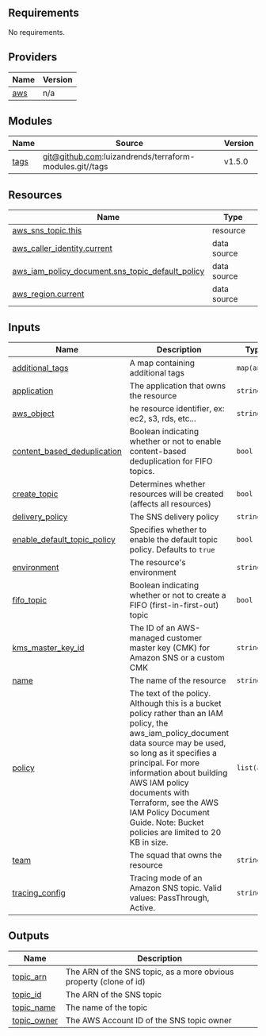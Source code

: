 ## Requirements

No requirements.

## Providers

| Name                                             | Version |
| ------------------------------------------------ | ------- |
| <a name="provider_aws"></a> [aws](#provider_aws) | n/a     |

## Modules

| Name                                            | Source                                                  | Version |
| ----------------------------------------------- | ------------------------------------------------------- | ------- |
| <a name="module_tags"></a> [tags](#module_tags) | git@github.com:luizandrends/terraform-modules.git//tags | v1.5.0  |

## Resources

| Name                                                                                                                                                   | Type        |
| ------------------------------------------------------------------------------------------------------------------------------------------------------ | ----------- |
| [aws_sns_topic.this](https://registry.terraform.io/providers/hashicorp/aws/latest/docs/resources/sns_topic)                                            | resource    |
| [aws_caller_identity.current](https://registry.terraform.io/providers/hashicorp/aws/latest/docs/data-sources/caller_identity)                          | data source |
| [aws_iam_policy_document.sns_topic_default_policy](https://registry.terraform.io/providers/hashicorp/aws/latest/docs/data-sources/iam_policy_document) | data source |
| [aws_region.current](https://registry.terraform.io/providers/hashicorp/aws/latest/docs/data-sources/region)                                            | data source |

## Inputs

| Name                                                                                                               | Description                                                                                                                                                                                                                                                                                                                                           | Type        | Default | Required |
| ------------------------------------------------------------------------------------------------------------------ | ----------------------------------------------------------------------------------------------------------------------------------------------------------------------------------------------------------------------------------------------------------------------------------------------------------------------------------------------------- | ----------- | ------- | :------: |
| <a name="input_additional_tags"></a> [additional_tags](#input_additional_tags)                                     | A map containing additional tags                                                                                                                                                                                                                                                                                                                      | `map(any)`  | `{}`    |    no    |
| <a name="input_application"></a> [application](#input_application)                                                 | The application that owns the resource                                                                                                                                                                                                                                                                                                                | `string`    | n/a     |   yes    |
| <a name="input_aws_object"></a> [aws_object](#input_aws_object)                                                    | he resource identifier, ex: ec2, s3, rds, etc...                                                                                                                                                                                                                                                                                                      | `string`    | n/a     |   yes    |
| <a name="input_content_based_deduplication"></a> [content_based_deduplication](#input_content_based_deduplication) | Boolean indicating whether or not to enable content-based deduplication for FIFO topics.                                                                                                                                                                                                                                                              | `bool`      | `false` |    no    |
| <a name="input_create_topic"></a> [create_topic](#input_create_topic)                                              | Determines whether resources will be created (affects all resources)                                                                                                                                                                                                                                                                                  | `bool`      | `true`  |    no    |
| <a name="input_delivery_policy"></a> [delivery_policy](#input_delivery_policy)                                     | The SNS delivery policy                                                                                                                                                                                                                                                                                                                               | `string`    | `null`  |    no    |
| <a name="input_enable_default_topic_policy"></a> [enable_default_topic_policy](#input_enable_default_topic_policy) | Specifies whether to enable the default topic policy. Defaults to `true`                                                                                                                                                                                                                                                                              | `bool`      | `true`  |    no    |
| <a name="input_environment"></a> [environment](#input_environment)                                                 | The resource's environment                                                                                                                                                                                                                                                                                                                            | `string`    | n/a     |   yes    |
| <a name="input_fifo_topic"></a> [fifo_topic](#input_fifo_topic)                                                    | Boolean indicating whether or not to create a FIFO (first-in-first-out) topic                                                                                                                                                                                                                                                                         | `bool`      | `false` |    no    |
| <a name="input_kms_master_key_id"></a> [kms_master_key_id](#input_kms_master_key_id)                               | The ID of an AWS-managed customer master key (CMK) for Amazon SNS or a custom CMK                                                                                                                                                                                                                                                                     | `string`    | `null`  |    no    |
| <a name="input_name"></a> [name](#input_name)                                                                      | The name of the resource                                                                                                                                                                                                                                                                                                                              | `string`    | n/a     |   yes    |
| <a name="input_policy"></a> [policy](#input_policy)                                                                | The text of the policy. Although this is a bucket policy rather than an IAM policy, the aws_iam_policy_document data source may be used, so long as it specifies a principal. For more information about building AWS IAM policy documents with Terraform, see the AWS IAM Policy Document Guide. Note: Bucket policies are limited to 20 KB in size. | `list(any)` | `[]`    |    no    |
| <a name="input_team"></a> [team](#input_team)                                                                      | The squad that owns the resource                                                                                                                                                                                                                                                                                                                      | `string`    | n/a     |   yes    |
| <a name="input_tracing_config"></a> [tracing_config](#input_tracing_config)                                        | Tracing mode of an Amazon SNS topic. Valid values: PassThrough, Active.                                                                                                                                                                                                                                                                               | `string`    | `null`  |    no    |

## Outputs

| Name                                                                 | Description                                                        |
| -------------------------------------------------------------------- | ------------------------------------------------------------------ |
| <a name="output_topic_arn"></a> [topic_arn](#output_topic_arn)       | The ARN of the SNS topic, as a more obvious property (clone of id) |
| <a name="output_topic_id"></a> [topic_id](#output_topic_id)          | The ARN of the SNS topic                                           |
| <a name="output_topic_name"></a> [topic_name](#output_topic_name)    | The name of the topic                                              |
| <a name="output_topic_owner"></a> [topic_owner](#output_topic_owner) | The AWS Account ID of the SNS topic owner                          |
